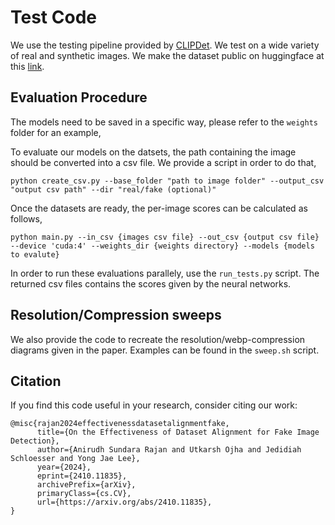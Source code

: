 # Test Code

We use the testing pipeline provided by [CLIPDet](https://github.com/grip-unina/ClipBased-SyntheticImageDetection). We test on a wide variety of real and synthetic images. We make the dataset public on huggingface at this [link](https://huggingface.co/datasets/AniSundar18/Robust_LDM_Benchmark). 

## Evaluation Procedure 
The models need to be saved in a specific way, please refer to the ```weights``` folder for an example,

To evaluate our models on the datsets, the path containing the image should be converted into a csv file. We provide a script in order to do that,

```
python create_csv.py --base_folder "path to image folder" --output_csv "output csv path" --dir "real/fake (optional)"
```

Once the datasets are ready, the per-image scores can be calculated as follows,
```
python main.py --in_csv {images csv file} --out_csv {output csv file} --device 'cuda:4' --weights_dir {weights directory} --models {models to evalute}
```
In order to run these evaluations parallely, use the ```run_tests.py``` script. The returned csv files contains the scores given by the neural networks. 

## Resolution/Compression sweeps
We also provide the code to recreate the resolution/webp-compression diagrams given in the paper. Examples can be found in the ```sweep.sh``` script. 


## Citation
If you find this code useful in your research, consider citing our work:
```
@misc{rajan2024effectivenessdatasetalignmentfake,
      title={On the Effectiveness of Dataset Alignment for Fake Image Detection}, 
      author={Anirudh Sundara Rajan and Utkarsh Ojha and Jedidiah Schloesser and Yong Jae Lee},
      year={2024},
      eprint={2410.11835},
      archivePrefix={arXiv},
      primaryClass={cs.CV},
      url={https://arxiv.org/abs/2410.11835}, 
}
```
